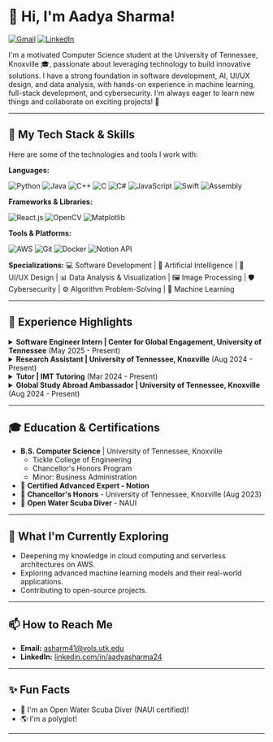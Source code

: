 # 👋 Hi, I'm Aadya Sharma!

<p align="left">
  <a href="mailto:asharm41@vols.utk.edu"><img src="https://img.shields.io/badge/Gmail-D14836?style=for-the-badge&logo=gmail&logoColor=white" alt="Gmail"/></a>
  <a href="https://www.linkedin.com/in/aadyasharma24/"><img src="https://img.shields.io/badge/LinkedIn-0077B5?style=for-the-badge&logo=linkedin&logoColor=white" alt="LinkedIn"/></a>
</p>

I'm a motivated Computer Science student at the University of Tennessee, Knoxville 🎓, passionate about leveraging technology to build innovative solutions. I have a strong foundation in software development, AI, UI/UX design, and data analysis, with hands-on experience in machine learning, full-stack development, and cybersecurity. I'm always eager to learn new things and collaborate on exciting projects! 🚀

---

## 🔧 My Tech Stack & Skills

Here are some of the technologies and tools I work with:

**Languages:**
<p align="left">
  <img src="https://img.shields.io/badge/Python-3776AB?style=for-the-badge&logo=python&logoColor=white" alt="Python"/>
  <img src="https://img.shields.io/badge/Java-ED8B00?style=for-the-badge&logo=openjdk&logoColor=white" alt="Java"/>
  <img src="https://img.shields.io/badge/C%2B%2B-00599C?style=for-the-badge&logo=cplusplus&logoColor=white" alt="C++"/>
  <img src="https://img.shields.io/badge/C-A8B9CC?style=for-the-badge&logo=c&logoColor=black" alt="C"/>
  <img src="https://img.shields.io/badge/C%23-239120?style=for-the-badge&logo=c-sharp&logoColor=white" alt="C#"/>
  <img src="https://img.shields.io/badge/JavaScript-F7DF1E?style=for-the-badge&logo=javascript&logoColor=black" alt="JavaScript"/>
  <img src="https://img.shields.io/badge/Swift-FA7343?style=for-the-badge&logo=swift&logoColor=white" alt="Swift"/>
  <img src="https://img.shields.io/badge/Assembly-6E4C13?style=for-the-badge&logo=assemblyscript&logoColor=white" alt="Assembly"/>
</p>

**Frameworks & Libraries:**
<p align="left">
  <img src="https://img.shields.io/badge/React-20232A?style=for-the-badge&logo=react&logoColor=61DAFB" alt="React.js"/>
  <img src="https://img.shields.io/badge/OpenCV-5C3EE8?style=for-the-badge&logo=opencv&logoColor=white" alt="OpenCV"/>
  <img src="https://img.shields.io/badge/Matplotlib-11557c?style=for-the-badge&logo=matplotlib&logoColor=white" alt="Matplotlib"/>
</p>

**Tools & Platforms:**
<p align="left">
  <img src="https://img.shields.io/badge/Amazon_AWS-232F3E?style=for-the-badge&logo=amazon-aws&logoColor=white" alt="AWS"/>
  <img src="https://img.shields.io/badge/Git-F05032?style=for-the-badge&logo=git&logoColor=white" alt="Git"/>
  <img src="https://img.shields.io/badge/Docker-2496ED?style=for-the-badge&logo=docker&logoColor=white" alt="Docker"/>
  <img src="https://img.shields.io/badge/Notion-000000?style=for-the-badge&logo=notion&logoColor=white" alt="Notion API"/>
</p>

**Specializations:**
💻 Software Development | 🤖 Artificial Intelligence | 🎨 UI/UX Design | 📊 Data Analysis & Visualization | 🖼️ Image Processing | 🛡️ Cybersecurity | ⚙️ Algorithm Problem-Solving | 🧠 Machine Learning

---

## 🚀 Experience Highlights

<details>
  <summary><strong>Software Engineer Intern | Center for Global Engagement, University of Tennessee</strong> (May 2025 - Present)</summary>
  <ul>
    <li>🏛️ Architected and automated Notion databases, templates, and dashboards, cutting manual data tracking by 50% by leveraging Python and the Notion API. </li>
    <li>⚙️ Developed backend Python scripts for data validation, cleansing, and seamless integration with UTK's internal systems, improving data accuracy and efficiency. </li>
    <li>🤝 Collaborated with advisors, program managers, and UI/UX designers to gather requirements, prototype features, and iterate on user feedback, enhancing user experience and project outcomes. </li>
  </ul>
</details>

<details>
  <summary><strong>Research Assistant | University of Tennessee, Knoxville</strong> (Aug 2024 - Present) </summary>
  <ul>
    <li>🔬 Developed Python scripts for image processing and 3D X-ray tomography data extraction, improving data analysis efficiency. </li>
    <li>💡 Applied machine learning techniques for pattern recognition in rock pore structures, reducing processing time by 30%. </li>
    <li>📈 Implemented automated data visualization scripts with Matplotlib to analyze gas dissolution kinetics, enhancing data insights. </li>
  </ul>
</details>

<details>
  <summary><strong>Tutor | IMT Tutoring</strong> (Mar 2024 - Present) </summary>
  <ul>
    <li>👨‍🏫 Instructed students in Python, Java, C++, and C, enhancing their problem-solving skills and understanding of computer science fundamentals. </li>
    <li>🎯 Developed custom learning plans tailored to individual student needs, resulting in a 40% improvement in academic performance. </li>
    <li>🐛 Assisted students with debugging code and optimizing algorithms, fostering a deeper comprehension of core CS concepts. </li>
  </ul>
</details>

<details>
  <summary><strong>Global Study Abroad Ambassador | University of Tennessee, Knoxville</strong> (Aug 2024 - Present) </summary>
  <ul>
    <li>🌍 Managed student applications and program data using Terra Dotta, utilizing queries to verify application completeness, improving data accuracy by 20%. </li>
    <li>✅ Conducted application checks for study abroad programs, ensuring compliance with UTK guidelines, enhancing program efficiency by 15%. </li>
    <li>🎨 Designed promotional materials using Canva and managed student inquiries via Microsoft Teams, assisting 50+ students with applications. </li>
  </ul>
</details>

---

## 🎓 Education & Certifications

* **B.S. Computer Science** | University of Tennessee, Knoxville 
    * Tickle College of Engineering
    * Chancellor's Honors Program
    * Minor: Business Administration
* 📜 **Certified Advanced Expert - Notion**
* 🏅 **Chancellor's Honors** - University of Tennessee, Knoxville (Aug 2023)
* 🐠 **Open Water Scuba Diver** - NAUI


---

## 🌱 What I'm Currently Exploring

* Deepening my knowledge in cloud computing and serverless architectures on AWS.
* Exploring advanced machine learning models and their real-world applications.
* Contributing to open-source projects.

---

## 📫 How to Reach Me

* **Email:** [asharm41@vols.utk.edu](mailto:asharm41@vols.utk.edu)
* **LinkedIn:** [linkedin.com/in/aadyasharma24](https://www.linkedin.com/in/aadyasharma24/)

---

## ✨ Fun Facts

* 🐠 I'm an Open Water Scuba Diver (NAUI certified)!
* 🌎 I'm a polyglot!

---
